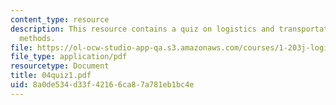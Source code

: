 ```yaml
---
content_type: resource
description: This resource contains a quiz on logistics and transportation planning
  methods.
file: https://ol-ocw-studio-app-qa.s3.amazonaws.com/courses/1-203j-logistical-and-transportation-planning-methods-fall-2006/8a0de534d33f42166ca87a781eb1bc4e_04quiz1.pdf
file_type: application/pdf
resourcetype: Document
title: 04quiz1.pdf
uid: 8a0de534-d33f-4216-6ca8-7a781eb1bc4e
---
```

